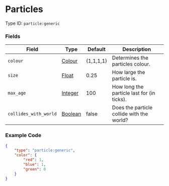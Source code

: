 # Particles

Type ID: `particle:generic`

### Fields

   Field   | Type | Default | Description
-----------|------|---------|-------------
`colour` | [Colour](../data_types/colour.md) | (1,1,1,1) | Determines the particles colour.
`size` | [Float](../data_types/float.md) | 0.25 | How large the particle is.
`max_age` | [Integer](../data_types/integer.md) | 100 | How long the particle last for (in ticks).
`collides_with_world` | [Boolean](../data_types/boolean.md) | false | Does the particle collide with the world?

### Example Code

```json
{
	"type": "particle:generic",
	"color": {
		"red": 1,
		"blue": 1,
		"green": 0
	}
}
```
